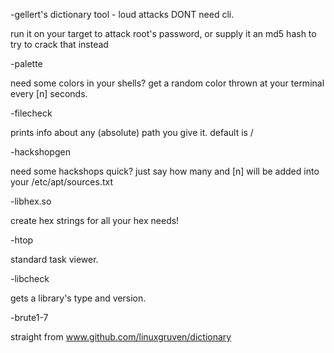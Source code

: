 -gellert's dictionary tool - loud attacks DONT need cli.

run it on your target to attack root's password, or supply it an md5 hash to try to crack that instead

-palette

need some colors in your shells? get a random color thrown at your terminal every [n] seconds.

-filecheck

prints info about any (absolute) path you give it. default is /

-hackshopgen

need some hackshops quick? just say how many and [n] will be added into your /etc/apt/sources.txt

-libhex.so

create hex strings for all your hex needs!

-htop

standard task viewer.

-libcheck

gets a library's type and version.

-brute1-7

straight from www.github.com/linuxgruven/dictionary
